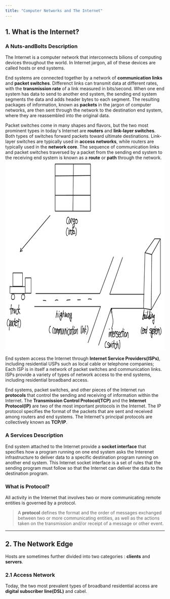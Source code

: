 ```yaml
---
title: "Computer Networks and The Internet"
---
```


## 1. What is the Internet?
### A Nuts-andBolts Description
 The Internet is a computer network that interconnects bilions of computing devices throughout the world. In Internet jargon, all of these devices are called hosts or end systems. 

 End systems are connected together by a network of **communication links** and **packet switches**. Differenct links can transmit data at different rates, with the **transmission rate** of a link measured in bits/second. When one end system has data to send to another end system, the sending end system segments the data and adds header bytes to each segment. The resulting packages of information, known as **packets** in the jargon of computer networks, are then sent through the network to the destination end system, where they are reassembled into the original data. 
 
 Packet switches come in many shapes and flavors, but the two most prominent types in today's Internet are **routers** and **link-layer switches**. Both types of switches forward packets toward ultimate destinations. Link-layer switches are typically used in **access networks**, while routers are typically used in the **network core**. The sequence of communication links and packet switches traversed by a packet from the sending end system to the receiving end system is known as a **route** or **path** through the network. 
<img src="../assets/isp.jpeg" width = "800vw" height = "600vw">

 End system access the Internet through **Internet Service Providers(ISPs)**, including residential USPs such as local cable or telephone companies; Each ISP is in itself a network of packet switches and communication links. ISPs provide a variety of types of network access to the end systems, including residential broadband access.

 End systems, packet switches, and other pieces of the Internet run **protocols** that control the sending and receiving of information within the Internet. The **Transmission Control Protocol(TCP)** and the **Internet Protocol(IP)** are two of the most important protocols in the Internet. The IP protocol specifies the format of the packets that are sent and received among routers and end systems. The Internet's principal protocols are collectively known as **TCP/IP**.

### A Services Description
End system attached to the Internet provide a **socket interface** that specifies how a program running on one end system asks the Interenet infrastructure to deliver data to a specific destination program running on another end system. This Internet socket interface is a set of rules that the sending program must follow so that the Internet can deliver the data to the destination program.

### What is Protocol?
All activity in the Internet that involves two or more communicating remote entities is governed by a protocol.
> A **protocol** defines the format and the order of messages exchanged between two or more communicating entities, as well as the actions taken on the transmission and/or receipt of a message or other event.

<hr>

## 2. The Network Edge
Hosts are sometimes further divided into two categories : **clients** and **servers**.

### 2.1 Access Network
Today, the two most prevalent types of broadband residential access are **digital subscriber line(DSL)** and cabel. 